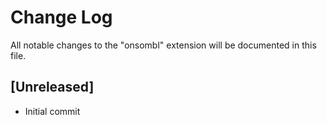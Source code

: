 # Change Log

All notable changes to the "onsombl" extension will be documented in this file.

## [Unreleased]

- Initial commit
